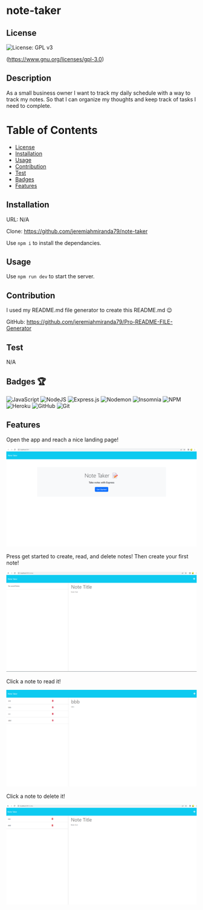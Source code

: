# note-taker
    
  ## License
  ![License: GPL v3](https://img.shields.io/badge/License-GPLv3-blue.svg)

  (https://www.gnu.org/licenses/gpl-3.0)

  ## Description
  As a small business owner I want to track my daily schedule with a way to track my notes. So that I can organize my thoughts and keep track of tasks I need to complete.

  # Table of Contents
  - [License](#license)
  - [Installation](#installation)
  - [Usage](#usage)
  - [Contribution](#contribution)
  - [Test](#test)
  - [Badges](#badges)
  - [Features](#features)

  ## Installation
  URL: N/A

  Clone: https://github.com/jeremiahmiranda79/note-taker 

  Use `npm i` to install the dependancies. 

  ## Usage
  Use `npm run dev` to start the server.

  ## Contribution
  I used my README.md file generator to create this README.md 😉
  
  GitHub: https://github.com/jeremiahmiranda79/Pro-README-FILE-Generator

  ## Test
  N/A

  ## Badges 🏆
  ![JavaScript](https://img.shields.io/badge/javascript-%23323330.svg?style=for-the-badge&logo=javascript&logoColor=%23F7DF1E) 
  ![NodeJS](https://img.shields.io/badge/node.js-6DA55F?style=for-the-badge&logo=node.js&logoColor=white)
  ![Express.js](https://img.shields.io/badge/express.js-%23404d59.svg?style=for-the-badge&logo=express&logoColor=%2361DAFB)
  ![Nodemon](https://img.shields.io/badge/NODEMON-%23323330.svg?style=for-the-badge&logo=nodemon&logoColor=%BBDEAD)
  ![Insomnia](https://img.shields.io/badge/Insomnia-black?style=for-the-badge&logo=insomnia&logoColor=5849BE)
  ![NPM](https://img.shields.io/badge/NPM-%23CB3837.svg?style=for-the-badge&logo=npm&logoColor=white) ![Heroku](https://img.shields.io/badge/heroku-%23430098.svg?style=for-the-badge&logo=heroku&logoColor=white)
  ![GitHub](https://img.shields.io/badge/github-%23121011.svg?style=for-the-badge&logo=github&logoColor=white)
  ![Git](https://img.shields.io/badge/git-%23F05033.svg?style=for-the-badge&logo=git&logoColor=white)

  ## Features
  Open the app and reach a nice landing page!

  ![Screenshot](/Assets/Screenshot-home-page.png)

  Press get started to create, read, and delete notes!
  Then create your first note!

  ![Screenshot](/Assets//Screenshot-create-note.png)

  Click a note to read it!
  
  ![Screenshot](/Assets//Screenshot-read-note.png)

  Click a note to delete it!

  ![Screenshot](/Assets//Screenshot-delete-note.png)
